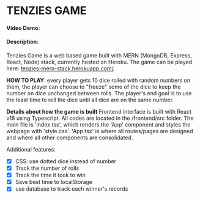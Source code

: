 # TENZIES GAME

#### Video Demo: <URL HERE>

#### Description:

Tenzies Game is a web based game built with MERN (MongoDB, Express, React, Node) stack, currently hosted on Heroku. The game can be played here: [tenzies-mern-stack.herokuapp.com/](https://tenzies-mern-stack.herokuapp.com/).

**HOW TO PLAY**: every player gets 10 dice rolled with random numbers on them, the player can choose to "freeze" some of the dice to keep the number on dice unchanged between rolls. The player's end goal is to use the least time to roll the dice until all dice are on the same number.

**Details about how the game is built**
Frontend interface is built with React v18 using Typescript. All codes are located in the /frontend/src folder. The main file is 'index.tsx', which renders the 'App' component and styles the webpage with 'style.css'. 'App.tsx' is where all routes/pages are designed and where all other components are consolidated.

Additional features:

-   [x] CSS: use dotted dice instead of number
-   [x] Track the number of rolls
-   [x] Track the time it took to win
-   [x] Save best time to localStorage
-   [x] use database to track each winner's records
